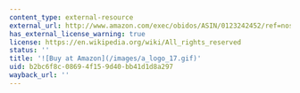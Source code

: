 ```yaml
---
content_type: external-resource
external_url: http://www.amazon.com/exec/obidos/ASIN/0123242452/ref=nosim/mitopencourse-20
has_external_license_warning: true
license: https://en.wikipedia.org/wiki/All_rights_reserved
status: ''
title: '![Buy at Amazon](/images/a_logo_17.gif)'
uid: b2bc6f8c-0869-4f15-9d40-bb41d1d8a297
wayback_url: ''
---
```

